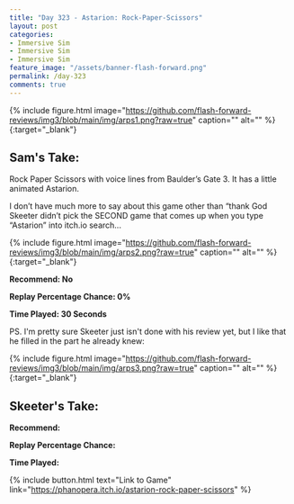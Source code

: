 ```yaml
---
title: "Day 323 - Astarion: Rock-Paper-Scissors"
layout: post
categories:
- Immersive Sim
- Immersive Sim
- Immersive Sim
feature_image: "/assets/banner-flash-forward.png"
permalink: /day-323
comments: true
---
```


{% include figure.html image="https://github.com/flash-forward-reviews/img3/blob/main/img/arps1.png?raw=true" caption="" alt="" %}{:target="_blank"}
 
## Sam's Take:

Rock Paper Scissors with voice lines from Baulder’s Gate 3. It has a little animated Astarion.

I don’t have much more to say about this game other than “thank God Skeeter didn’t pick the SECOND game that comes up when you type “Astarion” into itch.io search...

{% include figure.html image="https://github.com/flash-forward-reviews/img3/blob/main/img/arps2.png?raw=true" caption="" alt="" %}{:target="_blank"}

**Recommend: No**

**Replay Percentage Chance: 0%**

**Time Played: 30 Seconds**

PS. I'm pretty sure Skeeter just isn't done with his review yet, but I like that he filled in the part he already knew:

{% include figure.html image="https://github.com/flash-forward-reviews/img3/blob/main/img/arps3.png?raw=true" caption="" alt="" %}{:target="_blank"}

## Skeeter's Take:



**Recommend:**

**Replay Percentage Chance:**

**Time Played:**

{% include button.html text="Link to Game" link="https://phanopera.itch.io/astarion-rock-paper-scissors" %}